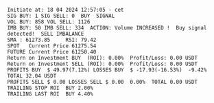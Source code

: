     Initiate at: 18 04 2024 12:57:05 - cet
    SIG BUY: 1 SIG SELL: 0  BUY  SIGNAL
    VOL BUY: 858 VOL SELL: 1126
    IMB BUY: 50 IMB SELL: 334  ACTION: Volume INCREASED !  Buy signal detected!  SELL IMBALANCE
    SMA : 61273.85     RSI: 79.42
    SPOT   Current Price 61275.54
    FUTURE Current Price 61250.40
    Return on Investment BUY  (ROI): 0.00%  Profit/Loss: 0.00 USDT
    Return on Investment SELL (ROI): 0.00%  Profit/Loss: 0.00 USDT
    PROFITS BUY  $ 49.97(7.12%) LOSSES BUY  $ -17.93(-16.53%)  -9.42%  TOTAL 32.04 USDT
    PROFITS SELL $ 0.00 LOSSES SELL $ 0.00  0.00%  TOTAL 0.00 USDT
    TRAILING STOP ROI  BUY 2.00%
    TRAILING LAST ROI  BUY 4.40%
